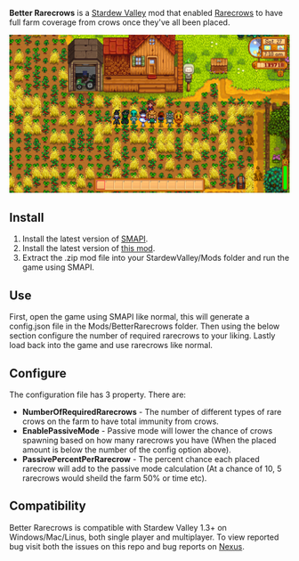 ﻿**Better Rarecrows** is a [Stardew Valley](http://stardewvalley.net/) mod that enabled [Rarecrows](https://stardewvalley.fandom.com/wiki/Rarecrow) to have full farm coverage from crows once they've all been placed.

![](pics/rarecrows.png)

## Install
1. Install the latest version of [SMAPI](https://www.nexusmods.com/stardewvalley/mods/2400).
2. Install the latest version of [this mod](https://www.nexusmods.com/stardewvalley/mods/3232).
3. Extract the .zip mod file into your StardewValley/Mods folder and run the game using SMAPI.

## Use
First, open the game using SMAPI like normal, this will generate a config.json file in the Mods/BetterRarecrows folder.
Then using the below section configure the number of required rarecrows to your liking.
Lastly load back into the game and use rarecrows like normal.

## Configure
The configuration file has 3 property. There are: 
 * **NumberOfRequiredRarecrows** - The number of different types of rare crows on the farm to have total immunity from crows.
 * **EnablePassiveMode** - Passive mode will lower the chance of crows spawning based on how many rarecrows you have (When the placed amount is below the number of the config option above).
 * **PassivePercentPerRarecrow** - The percent chance each placed rarecrow will add to the passive mode calculation (At a chance of 10, 5 rarecrows would sheild the farm 50% or time etc).

## Compatibility
Better Rarecrows is compatible with Stardew Valley 1.3+ on Windows/Mac/Linus, both single player and multiplayer. To view reported bug visit both the issues on this repo and bug reports on [Nexus](https://www.nexusmods.com/stardewvalley/mods/3232?tab=bugs).